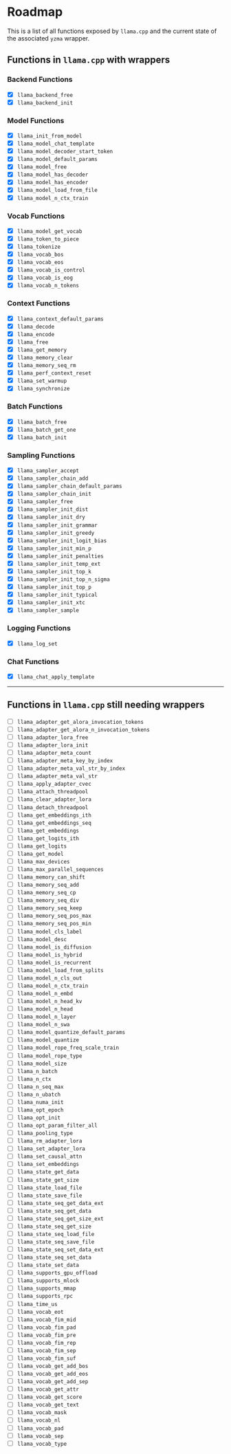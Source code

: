 # Roadmap

This is a list of all functions exposed by `llama.cpp` and the current state of the associated `yzma` wrapper.

## Functions in `llama.cpp` with wrappers

### Backend Functions
- [x] `llama_backend_free`
- [x] `llama_backend_init`

### Model Functions
- [x] `llama_init_from_model`
- [x] `llama_model_chat_template`
- [x] `llama_model_decoder_start_token`
- [x] `llama_model_default_params`
- [x] `llama_model_free`
- [x] `llama_model_has_decoder`
- [x] `llama_model_has_encoder`
- [x] `llama_model_load_from_file`
- [x] `llama_model_n_ctx_train`

### Vocab Functions
- [x] `llama_model_get_vocab`
- [x] `llama_token_to_piece`
- [x] `llama_tokenize`
- [x] `llama_vocab_bos`
- [x] `llama_vocab_eos`
- [x] `llama_vocab_is_control`
- [x] `llama_vocab_is_eog`
- [x] `llama_vocab_n_tokens`

### Context Functions
- [x] `llama_context_default_params`
- [x] `llama_decode`
- [x] `llama_encode`
- [x] `llama_free`
- [x] `llama_get_memory`
- [x] `llama_memory_clear`
- [x] `llama_memory_seq_rm`
- [x] `llama_perf_context_reset`
- [x] `llama_set_warmup`
- [x] `llama_synchronize`

### Batch Functions
- [x] `llama_batch_free`
- [x] `llama_batch_get_one`
- [x] `llama_batch_init`

### Sampling Functions
- [x] `llama_sampler_accept`
- [x] `llama_sampler_chain_add`
- [x] `llama_sampler_chain_default_params`
- [x] `llama_sampler_chain_init`
- [x] `llama_sampler_free`
- [x] `llama_sampler_init_dist`
- [x] `llama_sampler_init_dry`
- [x] `llama_sampler_init_grammar`
- [x] `llama_sampler_init_greedy`
- [x] `llama_sampler_init_logit_bias`
- [x] `llama_sampler_init_min_p`
- [x] `llama_sampler_init_penalties`
- [x] `llama_sampler_init_temp_ext`
- [x] `llama_sampler_init_top_k`
- [x] `llama_sampler_init_top_n_sigma`
- [x] `llama_sampler_init_top_p`
- [x] `llama_sampler_init_typical`
- [x] `llama_sampler_init_xtc`
- [x] `llama_sampler_sample`

### Logging Functions
- [x] `llama_log_set`

### Chat Functions
- [x] `llama_chat_apply_template`

---

## Functions in `llama.cpp` still needing wrappers

- [ ] `llama_adapter_get_alora_invocation_tokens`
- [ ] `llama_adapter_get_alora_n_invocation_tokens`
- [ ] `llama_adapter_lora_free`
- [ ] `llama_adapter_lora_init`
- [ ] `llama_adapter_meta_count`
- [ ] `llama_adapter_meta_key_by_index`
- [ ] `llama_adapter_meta_val_str_by_index`
- [ ] `llama_adapter_meta_val_str`
- [ ] `llama_apply_adapter_cvec`
- [ ] `llama_attach_threadpool`
- [ ] `llama_clear_adapter_lora`
- [ ] `llama_detach_threadpool`
- [ ] `llama_get_embeddings_ith`
- [ ] `llama_get_embeddings_seq`
- [ ] `llama_get_embeddings`
- [ ] `llama_get_logits_ith`
- [ ] `llama_get_logits`
- [ ] `llama_get_model`
- [ ] `llama_max_devices`
- [ ] `llama_max_parallel_sequences`
- [ ] `llama_memory_can_shift`
- [ ] `llama_memory_seq_add`
- [ ] `llama_memory_seq_cp`
- [ ] `llama_memory_seq_div`
- [ ] `llama_memory_seq_keep`
- [ ] `llama_memory_seq_pos_max`
- [ ] `llama_memory_seq_pos_min`
- [ ] `llama_model_cls_label`
- [ ] `llama_model_desc`
- [ ] `llama_model_is_diffusion`
- [ ] `llama_model_is_hybrid`
- [ ] `llama_model_is_recurrent`
- [ ] `llama_model_load_from_splits`
- [ ] `llama_model_n_cls_out`
- [ ] `llama_model_n_ctx_train`
- [ ] `llama_model_n_embd`
- [ ] `llama_model_n_head_kv`
- [ ] `llama_model_n_head`
- [ ] `llama_model_n_layer`
- [ ] `llama_model_n_swa`
- [ ] `llama_model_quantize_default_params`
- [ ] `llama_model_quantize`
- [ ] `llama_model_rope_freq_scale_train`
- [ ] `llama_model_rope_type`
- [ ] `llama_model_size`
- [ ] `llama_n_batch`
- [ ] `llama_n_ctx`
- [ ] `llama_n_seq_max`
- [ ] `llama_n_ubatch`
- [ ] `llama_numa_init`
- [ ] `llama_opt_epoch`
- [ ] `llama_opt_init`
- [ ] `llama_opt_param_filter_all`
- [ ] `llama_pooling_type`
- [ ] `llama_rm_adapter_lora`
- [ ] `llama_set_adapter_lora`
- [ ] `llama_set_causal_attn`
- [ ] `llama_set_embeddings`
- [ ] `llama_state_get_data`
- [ ] `llama_state_get_size`
- [ ] `llama_state_load_file`
- [ ] `llama_state_save_file`
- [ ] `llama_state_seq_get_data_ext`
- [ ] `llama_state_seq_get_data`
- [ ] `llama_state_seq_get_size_ext`
- [ ] `llama_state_seq_get_size`
- [ ] `llama_state_seq_load_file`
- [ ] `llama_state_seq_save_file`
- [ ] `llama_state_seq_set_data_ext`
- [ ] `llama_state_seq_set_data`
- [ ] `llama_state_set_data`
- [ ] `llama_supports_gpu_offload`
- [ ] `llama_supports_mlock`
- [ ] `llama_supports_mmap`
- [ ] `llama_supports_rpc`
- [ ] `llama_time_us`
- [ ] `llama_vocab_eot`
- [ ] `llama_vocab_fim_mid`
- [ ] `llama_vocab_fim_pad`
- [ ] `llama_vocab_fim_pre`
- [ ] `llama_vocab_fim_rep`
- [ ] `llama_vocab_fim_sep`
- [ ] `llama_vocab_fim_suf`
- [ ] `llama_vocab_get_add_bos`
- [ ] `llama_vocab_get_add_eos`
- [ ] `llama_vocab_get_add_sep`
- [ ] `llama_vocab_get_attr`
- [ ] `llama_vocab_get_score`
- [ ] `llama_vocab_get_text`
- [ ] `llama_vocab_mask`
- [ ] `llama_vocab_nl`
- [ ] `llama_vocab_pad`
- [ ] `llama_vocab_sep`
- [ ] `llama_vocab_type`
